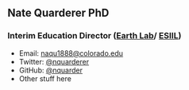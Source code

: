 ## Nate Quarderer PhD
### Interim Education Director ([Earth Lab](https://earthlab.colorado.edu/our-team/nathan-quarderer)/ [ESIIL](https://esiil.org/our-team))
* Email: naqu1888@colorado.edu
* Twitter: [@nquarderer](https://twitter.com/nquarderer)
* GitHub: [@nquarder](https://github.com/nquarder)
* Other stuff here
